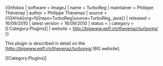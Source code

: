 {{Infobox
| software               = ImageJ
| name                   = TurboReg
| maintainer             = Philippe Thévenaz
| author                 = Philippe Thévenaz
| source                 = {{GitHub|org=fiji|repo=TurboReg|source=TurboReg_.java}}
| released               = 16/09/2010
| latest version         = 16/09/2010
| status                 = 
| category               = [[:Category:Plugins]]
| website                = http://bigwww.epfl.ch/thevenaz/turboreg/
}}

This plugin is described in detail on the [http://bigwww.epfl.ch/thevenaz/turboreg/ BIG website].

[[Category:Plugins]]
